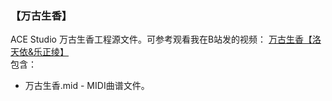 ### 【万古生香】 
ACE Studio 万古生香工程源文件。可参考观看我在B站发的视频： [万古生香【洛天依&乐正绫】](https://www.bilibili.com/video/BV1Vw411r7QV)<br>
包含：<br>
- 万古生香.mid - MIDI曲谱文件。<br>
